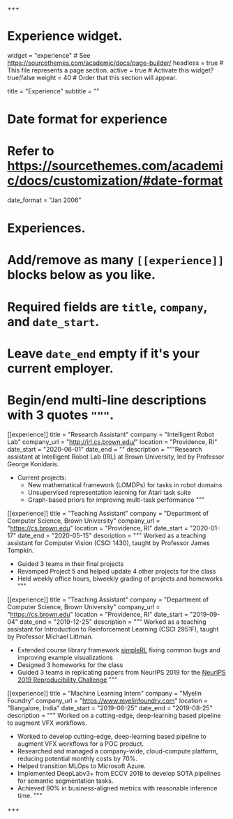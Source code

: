 +++
# Experience widget.
widget = "experience"  # See https://sourcethemes.com/academic/docs/page-builder/
headless = true  # This file represents a page section.
active = true  # Activate this widget? true/false
weight = 40  # Order that this section will appear.

title = "Experience"
subtitle = ""

# Date format for experience
#   Refer to https://sourcethemes.com/academic/docs/customization/#date-format
date_format = "Jan 2006"

# Experiences.
#   Add/remove as many `[[experience]]` blocks below as you like.
#   Required fields are `title`, `company`, and `date_start`.
#   Leave `date_end` empty if it's your current employer.
#   Begin/end multi-line descriptions with 3 quotes `"""`.
[[experience]]
  title = "Research Assistant"
  company = "Intelligent Robot Lab"
  company_url = "http://irl.cs.brown.edu/"
  location = "Providence, RI"
  date_start = "2020-06-01"
  date_end = ""
  description = """Research assistant at Intelligent Robot Lab (IRL) at Brown University, led by Professor George Konidaris.

  * Current projects:
    * New mathematical framework (LOMDPs) for tasks in robot domains
    * Unsupervised representation learning for Atari task suite
    * Graph-based priors for improving multi-task performance
"""


[[experience]]
  title = "Teaching Assistant"
  company = "Department of Computer Science, Brown University"
  company_url = "https://cs.brown.edu"
  location = "Providence, RI"
  date_start = "2020-01-17"
  date_end = "2020-05-15"
  description = """ Worked as a teaching assistant for Computer Vision (CSCI 1430), taught by Professor James Tompkin. 

  * Guided 3 teams in their final projects
  * Revamped Project 5 and helped update 4 other projects for the class
  * Held weekly office hours, biweekly grading of projects and homeworks
"""

[[experience]]
  title = "Teaching Assistant"
  company = "Department of Computer Science, Brown University"
  company_url = "https://cs.brown.edu"
  location = "Providence, RI"
  date_start = "2019-09-04"
  date_end = "2019-12-25"
  description = """ Worked as a teaching assistant for Introduction to Reinforcement Learning (CSCI 2951F), taught by Professor Michael Littman. 

  * Extended course library framework [simpleRL](https://github.com/david-abel/simple_rl) fixing common bugs and improving example visualizations
  * Designed 3 homeworks for the class
  * Guided 3 teams in replicating papers from NeurIPS 2019 for the [NeurIPS 2019 Reproducibility Challenge](https://reproducibility-challenge.github.io/neurips2019)
"""

[[experience]]
  title = "Machine Learning Intern"
  company = "Myelin Foundry"
  company_url = "https://www.myelinfoundry.com"
  location = "Bangalore, India"
  date_start = "2019-06-25"
  date_end = "2019-08-25"
  description = """ Worked on a cutting-edge, deep-learning based pipeline to augment VFX workflows. 

  * Worked to develop cutting-edge, deep-learning based pipeline to augment VFX workflows for a POC product.
  * Researched and managed a company-wide, cloud-compute platform, reducing potential monthly costs by 70\%.
  * Helped transition MLOps to Microsoft Azure. 
  * Implemented DeepLabv3+ from ECCV 2018 to develop SOTA pipelines for semantic segmentation tasks.
  * Achieved 90\% in business-aligned metrics with reasonable inference time.
"""

+++
